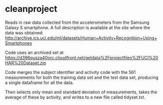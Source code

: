 cleanproject
============

Reads in raw data collected from the accelerometers from the Samsung Galaxy S smartphone. 
A full description is available at the site where the data was obtained: 
http://archive.ics.uci.edu/ml/datasets/Human+Activity+Recognition+Using+Smartphones 

Code uses an archived set at 
https://d396qusza40orc.cloudfront.net/getdata%2Fprojectfiles%2FUCI%20HAR%20Dataset.zip 

Code merges the subject identifier and activity code with the 561 measurements 
for both the training data set and the test data set, producing a single dataframe 
for all the data.

Then selects only mean and standard deviation of measurements, takes the average of
these by activity, and writes to a new file called tidyset.txt.

